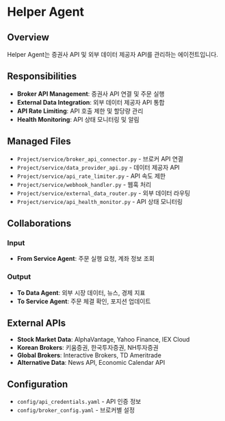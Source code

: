 # Helper Agent

## Overview
Helper Agent는 증권사 API 및 외부 데이터 제공자 API를 관리하는 에이전트입니다.

## Responsibilities
- **Broker API Management**: 증권사 API 연결 및 주문 실행
- **External Data Integration**: 외부 데이터 제공자 API 통합
- **API Rate Limiting**: API 호출 제한 및 할당량 관리
- **Health Monitoring**: API 상태 모니터링 및 알림

## Managed Files
- `Project/service/broker_api_connector.py` - 브로커 API 연결
- `Project/service/data_provider_api.py` - 데이터 제공자 API
- `Project/service/api_rate_limiter.py` - API 속도 제한
- `Project/service/webhook_handler.py` - 웹훅 처리
- `Project/service/external_data_router.py` - 외부 데이터 라우팅
- `Project/service/api_health_monitor.py` - API 상태 모니터링

## Collaborations
### Input
- **From Service Agent**: 주문 실행 요청, 계좌 정보 조회

### Output
- **To Data Agent**: 외부 시장 데이터, 뉴스, 경제 지표
- **To Service Agent**: 주문 체결 확인, 포지션 업데이트

## External APIs
- **Stock Market Data**: AlphaVantage, Yahoo Finance, IEX Cloud
- **Korean Brokers**: 키움증권, 한국투자증권, NH투자증권
- **Global Brokers**: Interactive Brokers, TD Ameritrade
- **Alternative Data**: News API, Economic Calendar API

## Configuration
- `config/api_credentials.yaml` - API 인증 정보
- `config/broker_config.yaml` - 브로커별 설정